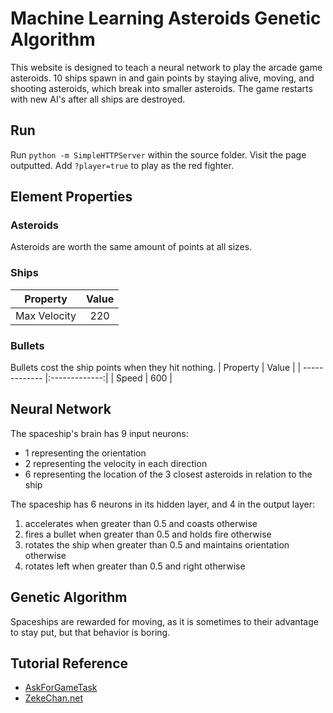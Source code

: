 # Machine Learning Asteroids Genetic Algorithm

This website is designed to teach a neural network to play the arcade game asteroids.
10 ships spawn in and gain points by staying alive, moving, and shooting asteroids,
which break into smaller asteroids. The game restarts with new AI's after
all ships are destroyed.

## Run
Run `python -m SimpleHTTPServer` within the source folder.
Visit the page outputted. Add `?player=true` to play as the red fighter.

## Element Properties
### Asteroids
Asteroids are worth the same amount of points at all sizes.

### Ships
| Property      | Value         | 
| ------------- |:-------------:|
| Max Velocity  | 220           | 

### Bullets
Bullets cost the ship points when they hit nothing.
| Property      | Value         | 
| ------------- |:-------------:|
| Speed         | 600           | 


## Neural Network
The spaceship's brain has 9 input neurons:
- 1 representing the orientation
- 2 representing the velocity in each direction
- 6 representing the location of the 3 closest asteroids in relation to the ship

The spaceship has 6 neurons in its hidden layer, and 4 in the output layer:
1. accelerates when greater than 0.5 and coasts otherwise
2. fires a bullet when greater than 0.5 and holds fire otherwise
3. rotates the ship when greater than 0.5 and maintains orientation otherwise
4. rotates left when greater than 0.5 and right otherwise

## Genetic Algorithm
Spaceships are rewarded for moving, as it is sometimes to their advantage to stay put,
but that behavior is boring. 

## Tutorial Reference
- [AskForGameTask](https://www.askforgametask.com/tutorial/machine-learning-algorithm-flappy-bird/)
- [ZekeChan.net](http://www.zekechan.net/asteroids-html5-game-tutorial-1/)